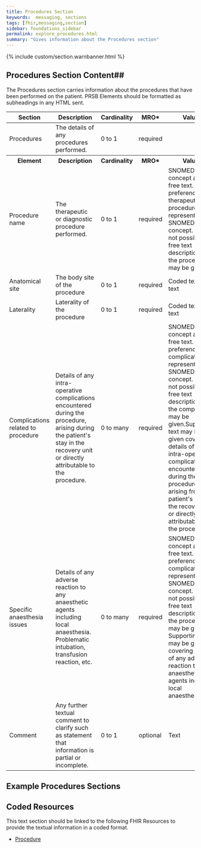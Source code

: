 ```yaml
---
title: Procedures Section
keywords:  messaging, sections
tags: [fhir,messaging,section]
sidebar: foundations_sidebar
permalink: explore_procedures.html
summary: "Gives information about the Procedures section"
---
```


{% include custom/section.warnbanner.html %}

## Procedures Section Content##
The Procedures section carries information about the procedures that have been performed on the patient. PRSB Elements should be formatted as subheadings in any HTML sent.

<table style="width:100%;max-width: 100%;">
	<thead>
		<tr>
			<th width="18%">Section</th>
			<th width="30%">Description</th>
			<th width="11%">Cardinality</th>
			<th width="11%">MRO*</th>
			<th width="30%">Values</th>
		</tr>
	</thead>
 <tbody>
  <tr>
   <td>Procedures</td>
   <td>The details of any procedures performed.</td>
   <td>0 to 1</td>
   <td>required</td>
   <td>&nbsp;</td>
  </tr>
		<tr>
			<th>Element</th>
			<th>Description</th>
			<th>Cardinality</th>
			<th>MRO*</th>
			<th>Values</th>
		</tr>
  <tr>
   <td> Procedure name</td>
   <td>The therapeutic or diagnostic procedure performed.</td>
   <td>0 to 1</td>
   <td>required</td>
   <td>SNOMED CT concept and/or free text. By preference the therapeutic procedure is represented by a SNOMED CT concept. If this is not possible, a free text description of the procedure may be given.</td>
  </tr>
  <tr>
   <td>Anatomical site</td>
   <td>The body site of the procedure</td>
   <td>0 to 1</td>
   <td>required</td>
   <td>Coded text or text</td>
  </tr>
  <tr>
   <td>Laterality</td>
   <td>Laterality of the procedure</td>
   <td>0 to 1</td>
   <td>required</td>
   <td>Coded text or text</td>
  </tr>
  <tr>
   <td>Complications related to procedure</td>
   <td>Details of any intra-operative complications encountered during the procedure, arising during the patient's stay in the recovery unit or directly attributable to the procedure.</td>
   <td>0 to many</td>
   <td>required</td>
   <td>SNOMED CT concept and/or free text. By preference the complication is represented by a SNOMED CT concept. If this is not possible, a free text description of the complication may be given.Supporting text may be given covering details of any intra-operative complications encountered during the procedure, arising from the patient's stay in the recovery unit or directly attributable to the procedure</td>
  </tr>
  <tr>
   <td>Specific anaesthesia issues</td>
   <td>Details of any adverse reaction to any anaesthetic agents including local anaesthesia.  Problematic intubation, transfusion reaction, etc.</td>
   <td>0 to many</td>
   <td>required</td>
   <td>SNOMED CT concept and/or free text. By preference the complication is represented by a SNOMED CT concept. If this is not possible, a free text description of the procedure may be given. Supporting text may be given covering details of any adverse reaction to any anaesthetic agents including local anaesthesia</td>
  </tr>
  <tr>
   <td>Comment</td>
   <td>Any further textual comment to clarify such as statement that information is partial or incomplete.</td>
   <td>0 to 1</td>
   <td>optional</td>
   <td>Text</td>
  </tr>
 </tbody>
</table>


##  Example Procedures Sections ##

<script src="https://gist.github.com/IOPS-DEV/9aac8ea1c4e276ff1316608ea53b0c8e.js"></script>

## Coded Resources ##

This text section should be linked to the following FHIR Resources to provide the textual information in a coded format.

- [Procedure](build_procedures.html)










